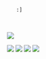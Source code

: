        :]
    
</div>
  <a href="https://github.com/JulRafael">
</div>
<div style="display: inline_block"><br>
    <p align="rigth">
  <a href="https://skillicons.dev">
    <img src="https://skillicons.dev/icons?i=git,kubernetes,mysql,gcp,docker,py,flask,java" />
  </a>
</p>
</div>
    <a href="https://instagram.com/JulioSZA1" target="_blank"><img src="https://img.shields.io/badge/-Instagram-%23E4405F?style=for-the-badge&logo=instagram&logoColor=white" target="_blank"></a>
 	<a href="https://www.twitch.tv/Jujub4lol" target="_blank"><img src="https://img.shields.io/badge/Twitch-9146FF?style=for-the-badge&logo=twitch&logoColor=white" target="_blank"></a>
  <a href = "mailto:juliorafaelnft@hotmail.com"><img src="https://img.shields.io/badge/-Gmail-%23333?style=for-the-badge&logo=gmail&logoColor=white" target="_blank"></a>
  <a href="https://www.linkedin.com/in/julio-rafael-souza-980a8a228/" target="_blank"><img src="https://img.shields.io/badge/-LinkedIn-%230077B5?style=for-the-badge&logo=linkedin&logoColor=white" target="_blank"></a>              
</div>
